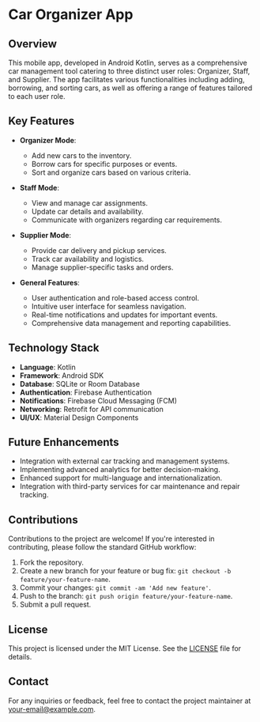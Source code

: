 # Car Organizer App

## Overview
This mobile app, developed in Android Kotlin, serves as a comprehensive car management tool catering to three distinct user roles: Organizer, Staff, and Supplier. The app facilitates various functionalities including adding, borrowing, and sorting cars, as well as offering a range of features tailored to each user role.

## Key Features
- **Organizer Mode**: 
  - Add new cars to the inventory.
  - Borrow cars for specific purposes or events.
  - Sort and organize cars based on various criteria.

- **Staff Mode**:
  - View and manage car assignments.
  - Update car details and availability.
  - Communicate with organizers regarding car requirements.

- **Supplier Mode**:
  - Provide car delivery and pickup services.
  - Track car availability and logistics.
  - Manage supplier-specific tasks and orders.

- **General Features**:
  - User authentication and role-based access control.
  - Intuitive user interface for seamless navigation.
  - Real-time notifications and updates for important events.
  - Comprehensive data management and reporting capabilities.

## Technology Stack
- **Language**: Kotlin
- **Framework**: Android SDK
- **Database**: SQLite or Room Database
- **Authentication**: Firebase Authentication
- **Notifications**: Firebase Cloud Messaging (FCM)
- **Networking**: Retrofit for API communication
- **UI/UX**: Material Design Components

## Future Enhancements
- Integration with external car tracking and management systems.
- Implementing advanced analytics for better decision-making.
- Enhanced support for multi-language and internationalization.
- Integration with third-party services for car maintenance and repair tracking.

## Contributions
Contributions to the project are welcome! If you're interested in contributing, please follow the standard GitHub workflow:
1. Fork the repository.
2. Create a new branch for your feature or bug fix: `git checkout -b feature/your-feature-name`.
3. Commit your changes: `git commit -am 'Add new feature'`.
4. Push to the branch: `git push origin feature/your-feature-name`.
5. Submit a pull request.

## License
This project is licensed under the MIT License. See the [LICENSE](LICENSE) file for details.

## Contact
For any inquiries or feedback, feel free to contact the project maintainer at [your-email@example.com](mailto:your-email@example.com).
